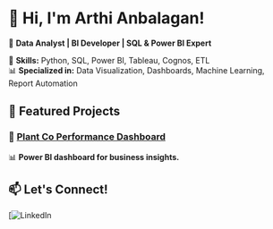 
# 👋 Hi, I'm Arthi Anbalagan!  
🎯 **Data Analyst | BI Developer | SQL & Power BI Expert**  

🚀 **Skills:** Python, SQL, Power BI, Tableau, Cognos, ETL  
📊 **Specialized in:** Data Visualization, Dashboards, Machine Learning, Report Automation  

## 📌 Featured Projects  
### 🚀 [Plant Co Performance Dashboard](https://github.com/yourusername/PlantCo-Dashboard)  
📊 **Power BI dashboard for business insights.**  

## 📫 Let's Connect!  
[![LinkedIn]([www.linkedin.com/in/arthi-anbalagan-b71b64208](https://www.linkedin.com/in/arthi-anbalagan-b71b64208/))  
